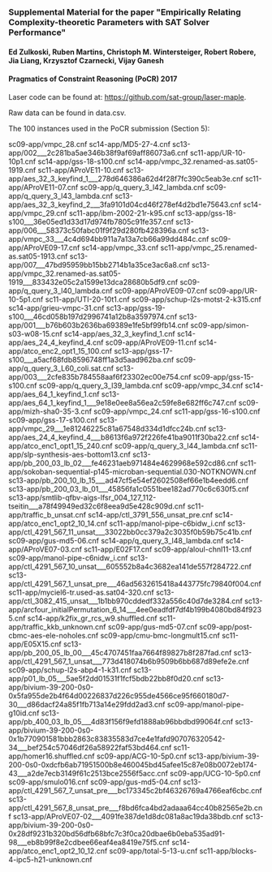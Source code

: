 ### Supplemental Material for the paper "Empirically Relating Complexity-theoretic Parameters with SAT Solver Performance"
#### Ed Zulkoski, Ruben Martins, Christoph M. Wintersteiger, Robert Robere, Jia Liang, Krzysztof Czarnecki, Vijay Ganesh
#### Pragmatics of Constraint Reasoning (PoCR) 2017

Laser code can be found at: https://github.com/sat-group/laser-maple.

Raw data can be found in data.csv.

The 100 instances used in the PoCR submission (Section 5):

sc09-app/vmpc_28.cnf
sc14-app/MD5-27-4.cnf
sc13-app/002___2c281ba5ae346b38f9af69aff86073a6.cnf
sc11-app/UR-10-10p1.cnf
sc14-app/gss-18-s100.cnf
sc14-app/vmpc_32.renamed-as.sat05-1919.cnf
sc11-app/AProVE11-10.cnf
sc13-app/aes_32_3_keyfind_1___278d646386a62d4f28f7fc390c5eab3e.cnf
sc11-app/AProVE11-07.cnf
sc09-app/q_query_3_l42_lambda.cnf
sc09-app/q_query_3_l43_lambda.cnf
sc13-app/aes_32_3_keyfind_2___3fa9101d04cd46f278ef4d2bd1e75643.cnf
sc14-app/vmpc_29.cnf
sc11-app/ibm-2002-21r-k95.cnf
sc13-app/gss-18-s100___36e05ed1d33d17d974fb7805c91fe357.cnf
sc13-app/006___58373c50fabc01f9f29d280fb428396a.cnf
sc13-app/vmpc_33___4c4d694bb911a7a13a7cb66a99dd484c.cnf
sc09-app/AProVE09-17.cnf
sc14-app/vmpc_33.cnf
sc11-app/vmpc_25.renamed-as.sat05-1913.cnf
sc13-app/007___47bd95959bb15bb2714b1a35ce3ac6a8.cnf
sc13-app/vmpc_32.renamed-as.sat05-1919___833432e05c2a1599e13dca28680b5df9.cnf
sc09-app/q_query_3_l40_lambda.cnf
sc09-app/AProVE09-07.cnf
sc09-app/UR-10-5p1.cnf
sc11-app/UTI-20-10t1.cnf
sc09-app/schup-l2s-motst-2-k315.cnf
sc14-app/grieu-vmpc-31.cnf
sc13-app/gss-19-s100___46cd058b197d2996741a12b8a3597974.cnf
sc13-app/001___b76b603b2636ba69389e1fe5bf99fb14.cnf
sc09-app/simon-s03-w08-15.cnf
sc14-app/aes_32_3_keyfind_1.cnf
sc14-app/aes_24_4_keyfind_4.cnf
sc09-app/AProVE09-11.cnf
sc14-app/atco_enc2_opt1_15_100.cnf
sc13-app/gss-17-s100___a5acf68fdb8596748ff1a3d5aad962ba.cnf
sc09-app/q_query_3_L60_coli.sat.cnf
sc13-app/003___2cfe835b784558aaf6f23302ec00e754.cnf
sc09-app/gss-15-s100.cnf
sc09-app/q_query_3_l39_lambda.cnf
sc09-app/vmpc_34.cnf
sc14-app/aes_64_1_keyfind_1.cnf
sc13-app/aes_64_1_keyfind_1___9e18e0ee8a56ea2c59fe8e682ff6c747.cnf
sc09-app/mizh-sha0-35-3.cnf
sc09-app/vmpc_24.cnf
sc11-app/gss-16-s100.cnf
sc09-app/gss-17-s100.cnf
sc13-app/vmpc_29___1e81246225c81a67548d334d1dfcc24b.cnf
sc13-app/aes_24_4_keyfind_4___b8613f6a972f226fe41ba9011f30ba22.cnf
sc14-app/atco_enc1_opt1_15_240.cnf
sc09-app/q_query_3_l44_lambda.cnf
sc11-app/slp-synthesis-aes-bottom13.cnf
sc13-app/pb_200_03_lb_02___fe46231aeb971484e4629968e592cd86.cnf
sc11-app/sokoban-sequential-p145-microban-sequential.030-NOTKNOWN.cnf
sc13-app/pb_200_10_lb_15___ad47cf5e54ef2602508ef66e1b4eedd6.cnf
sc13-app/pb_200_03_lb_01___45856fa1c0551bee182ad770c6c630f5.cnf
sc13-app/smtlib-qfbv-aigs-lfsr_004_127_112-tseitin___a78f49949ed32c6f8eea9d5e428c909d.cnf
sc11-app/traffic_b_unsat.cnf
sc14-app/ctl_3791_556_unsat_pre.cnf
sc14-app/atco_enc1_opt2_10_14.cnf
sc11-app/manol-pipe-c6bidw_i.cnf
sc13-app/ctl_4291_567_11_unsat___33022bb0cc379a2c3035f0b59b75c41b.cnf
sc09-app/gus-md5-06.cnf
sc14-app/q_query_3_l48_lambda.cnf
sc14-app/AProVE07-03.cnf
sc11-app/E02F17.cnf
sc09-app/aloul-chnl11-13.cnf
sc09-app/manol-pipe-c6nidw_i.cnf
sc13-app/ctl_4291_567_10_unsat___605552b8a4c3682ea141de557f284722.cnf
sc13-app/ctl_4291_567_1_unsat_pre___46ad5632615418a443775fc79840f004.cnf
sc11-app/myciel6-tr.used-as.sat04-320.cnf
sc13-app/ctl_3082_415_unsat___1b1bb970cddedf332a556c40d7de3284.cnf
sc13-app/arcfour_initialPermutation_6_14___4ee0eadfdf7df4b199b4080bd84f9235.cnf
sc14-app/k2fix_gr_rcs_w9.shuffled.cnf
sc11-app/traffic_kkb_unknown.cnf
sc09-app/gus-md5-07.cnf
sc09-app/post-cbmc-aes-ele-noholes.cnf
sc09-app/cmu-bmc-longmult15.cnf
sc11-app/E05X15.cnf
sc13-app/pb_200_05_lb_00___45c4707451faa7664f89827b8f287fad.cnf
sc13-app/ctl_4291_567_1_unsat___773d418074b6b9509b6bb687d89efe2e.cnf
sc09-app/schup-l2s-abp4-1-k31.cnf
sc13-app/p01_lb_05___5ae5f2dd01531f1fcf5bdb22bb8f0d20.cnf
sc13-app/bivium-39-200-0s0-0x5fa955de2b4f64d00226837d226c955de4566ce95f660180d7-30___d86dacf24a85f1fb713a14e29fdd2ad3.cnf
sc09-app/manol-pipe-g10id.cnf
sc13-app/pb_400_03_lb_05___4d83f156f9efd1888ab96bbdbd99064f.cnf
sc13-app/bivium-39-200-0s0-0x1b770901581bbb2863c83835583d7ce4e1fafd907076320542-34___bef254c57046df26a58922faf53bd464.cnf
sc11-app/homer16.shuffled.cnf
sc09-app/ACG-10-5p0.cnf
sc13-app/bivium-39-200-0s0-0xdcfb6ab71951500b8e460045bd45afee15c87e08b0072eb174-43___a2de7ecb3149f61c2513bce2556f5acc.cnf
sc09-app/UCG-10-5p0.cnf
sc09-app/smulo016.cnf
sc09-app/gus-md5-04.cnf
sc13-app/ctl_4291_567_7_unsat_pre___bc173345c2bf46326769a4766eaf6cbc.cnf
sc13-app/ctl_4291_567_8_unsat_pre___f8bd6fca4bd2adaaa64cc40b82565e2b.cnf
sc13-app/AProVE07-02___4091fe387de1d8dc081a8ac19da38bdb.cnf
sc13-app/bivium-39-200-0s0-0x28df9231b320bd56dfb68bfc7c3f0ca20dbae6b0eba535ad91-98___eb8b99f8e2cdbee66eaf4ea8419e75f5.cnf
sc14-app/atco_enc1_opt2_10_12.cnf
sc09-app/total-5-13-u.cnf
sc11-app/blocks-4-ipc5-h21-unknown.cnf
